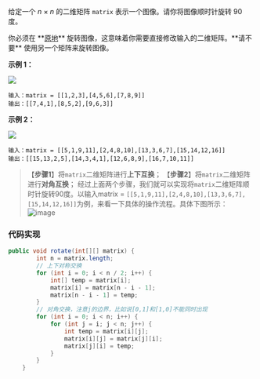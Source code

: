 给定一个 _n_ × _n_ 的二维矩阵 `matrix` 表示一个图像。请你将图像顺时针旋转 90 度。

你必须在 **[原地](https://baike.baidu.com/item/%E5%8E%9F%E5%9C%B0%E7%AE%97%E6%B3%95 "https://baike.baidu.com/item/%E5%8E%9F%E5%9C%B0%E7%AE%97%E6%B3%95")** 旋转图像，这意味着你需要直接修改输入的二维矩阵。**请不要** 使用另一个矩阵来旋转图像。

**示例 1：**

![](https://assets.leetcode.com/uploads/2020/08/28/mat1.jpg)

```
输入：matrix = [[1,2,3],[4,5,6],[7,8,9]]
输出：[[7,4,1],[8,5,2],[9,6,3]]
```

**示例 2：**

![](https://assets.leetcode.com/uploads/2020/08/28/mat2.jpg)

```
输入：matrix = [[5,1,9,11],[2,4,8,10],[13,3,6,7],[15,14,12,16]]
输出：[[15,13,2,5],[14,3,4,1],[12,6,8,9],[16,7,10,11]]
```

> 【**步骤1**】将`matrix`二维矩阵进行**上下互换**； 
> 【**步骤2**】将`matrix`二维矩阵进行**对角互换**；
经过上面两个步骤，我们就可以实现将`matrix`二维矩阵顺时针旋转90度。以输入matrix = `[[5,1,9,11],[2,4,8,10],[13,3,6,7],[15,14,12,16]]`为例，来看一下具体的操作流程。具体下图所示：
![image](https://ucc.alicdn.com/pic/developer-ecology/rfvu7mqvxlpkk_116d4227a099474b8d471900d9bfa2de.png "image")

### 代码实现
```java
public void rotate(int[][] matrix) {
        int n = matrix.length;
        // 上下对称交换
        for (int i = 0; i < n / 2; i++) {
            int[] temp = matrix[i];
            matrix[i] = matrix[n - i - 1];
            matrix[n - i - 1] = temp;
        }
        // 对角交换，注意j的边界，比如说[0,1]和[1,0]不能同时出现
        for (int i = 0; i < n; i++) {
            for (int j = i; j < n; j++) {
                int temp = matrix[i][j];
                matrix[i][j] = matrix[j][i];
                matrix[j][i] = temp;
            }
        }
    }
```